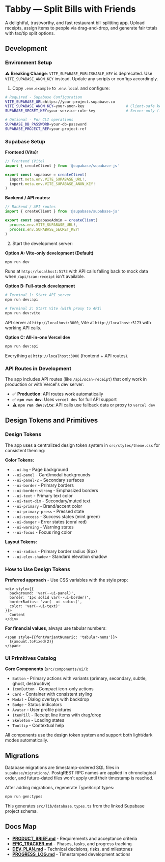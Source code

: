 # Tabby — Split Bills with Friends

A delightful, trustworthy, and fast restaurant bill splitting app. Upload receipts, assign items to people via drag-and-drop, and generate fair totals with tax/tip split options.

## Development

### Environment Setup

⚠️ **Breaking Change**: `VITE_SUPABASE_PUBLISHABLE_KEY` is deprecated. Use `VITE_SUPABASE_ANON_KEY` instead. Update any scripts or configs accordingly.

1. Copy `.env.example` to `.env.local` and configure:

```bash
# Required - Supabase Configuration
VITE_SUPABASE_URL=https://your-project.supabase.co
VITE_SUPABASE_ANON_KEY=your-anon-key                   # Client-safe key
SUPABASE_SECRET_KEY=your-service-role-key              # Server-only (for API routes)

# Optional - For CLI operations
SUPABASE_DB_PASSWORD=your-db-password
SUPABASE_PROJECT_REF=your-project-ref
```

### Supabase Setup

**Frontend (Vite):**
```typescript
// Frontend (Vite)
import { createClient } from '@supabase/supabase-js'

export const supabase = createClient(
  import.meta.env.VITE_SUPABASE_URL!,
  import.meta.env.VITE_SUPABASE_ANON_KEY!
)
```

**Backend / API routes:**
```typescript
// Backend / API routes
import { createClient } from '@supabase/supabase-js'

export const supabaseAdmin = createClient(
  process.env.VITE_SUPABASE_URL!,
  process.env.SUPABASE_SECRET_KEY!
)
```

2. Start the development server:

**Option A: Vite-only development (Default)**
```bash
npm run dev
```
Runs at `http://localhost:5173` with API calls falling back to mock data when `/api/scan-receipt` isn't available.

**Option B: Full-stack development**
```bash
# Terminal 1: Start API server
npm run dev:api

# Terminal 2: Start Vite (with proxy to API)
npm run dev:vite
```
API server at `http://localhost:3000`, Vite at `http://localhost:5173` with working API calls.

**Option C: All-in-one Vercel dev**
```bash
npm run dev:api
```
Everything at `http://localhost:3000` (frontend + API routes).

### API Routes in Development

The app includes API routes (like `/api/scan-receipt`) that only work in production or with Vercel's dev server:

- ✅ **Production**: API routes work automatically
- ✅ **`npm run dev`**: Uses `vercel dev` for full API support
- ⚠️  **`npm run dev:vite`**: API calls use fallback data or proxy to `vercel dev`

## Design Tokens and Primitives

### Design Tokens
The app uses a centralized design token system in `src/styles/theme.css` for consistent theming:

**Color Tokens:**
- `--ui-bg` - Page background
- `--ui-panel` - Card/modal backgrounds  
- `--ui-panel-2` - Secondary surfaces
- `--ui-border` - Primary borders
- `--ui-border-strong` - Emphasized borders
- `--ui-text` - Primary text color
- `--ui-text-dim` - Secondary/muted text
- `--ui-primary` - Brand/accent color
- `--ui-primary-press` - Pressed state
- `--ui-success` - Success states (mint green)
- `--ui-danger` - Error states (coral red)
- `--ui-warning` - Warning states
- `--ui-focus` - Focus ring color

**Layout Tokens:**
- `--ui-radius` - Primary border radius (8px)
- `--ui-elev-shadow` - Standard elevation shadow

### How to Use Design Tokens

**Preferred approach** - Use CSS variables with the style prop:
```tsx
<div style={{
  background: 'var(--ui-panel)',
  border: '1px solid var(--ui-border)',
  borderRadius: 'var(--ui-radius)',
  color: 'var(--ui-text)'
}}>
  Content
</div>
```

**For financial values**, always use tabular numbers:
```tsx
<span style={{fontVariantNumeric: 'tabular-nums'}}>
  ${amount.toFixed(2)}
</span>
```

### UI Primitives Catalog

**Core Components** (`src/components/ui/`):
- `Button` - Primary actions with variants (primary, secondary, subtle, ghost, destructive)
- `IconButton` - Compact icon-only actions
- `Card` - Container with consistent styling
- `Modal` - Dialog overlays with backdrop
- `Badge` - Status indicators
- `Avatar` - User profile pictures
- `ItemPill` - Receipt line items with drag/drop
- `Skeleton` - Loading states
- `Tooltip` - Contextual help

All components use the design token system and support both light/dark modes automatically.

## Migrations

Database migrations are timestamp-ordered SQL files in `supabase/migrations/`. PostgREST RPC names are applied in chronological order, and future-dated files won't apply until their timestamp is reached.

After adding migrations, regenerate TypeScript types:

```bash
npm run gen:types
```

This generates `src/lib/database.types.ts` from the linked Supabase project schema.

## Docs Map

- **[PRODUCT_BRIEF.md](PRODUCT_BRIEF.md)** - Requirements and acceptance criteria
- **[EPIC_TRACKER.md](EPIC_TRACKER.md)** - Phases, tasks, and progress tracking  
- **[DEV_PLAN.md](DEV_PLAN.md)** - Technical decisions, risks, and milestones
- **[PROGRESS_LOG.md](PROGRESS_LOG.md)** - Timestamped development actions
